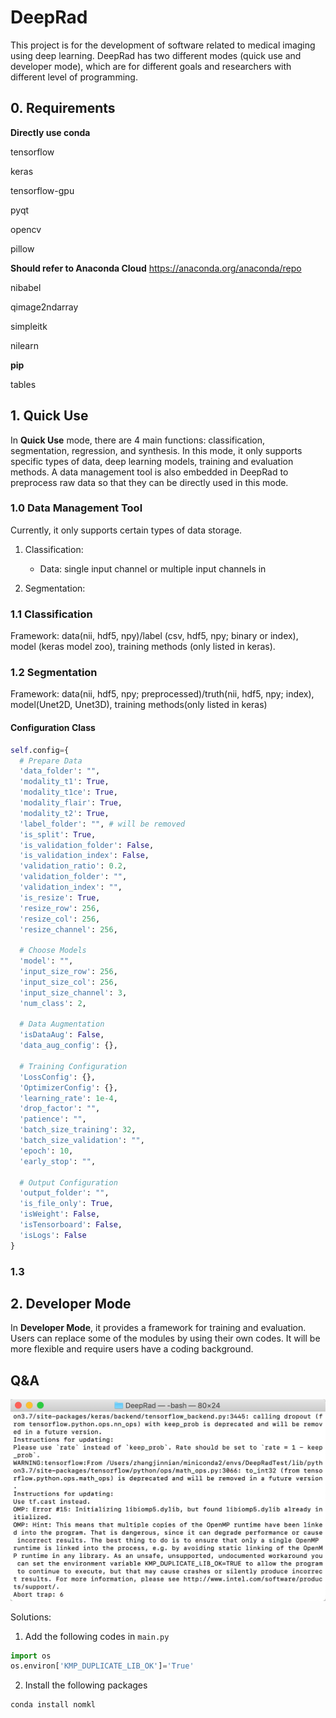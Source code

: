 # DeepRad

This project is for the development of software related to medical imaging using deep learning. DeepRad has two different modes (quick use and developer mode), which are for different goals and researchers with different level of programming.

## 0. Requirements

**Directly use conda**

tensorflow

keras

tensorflow-gpu

pyqt

opencv

pillow

**Should refer to Anaconda Cloud** https://anaconda.org/anaconda/repo

nibabel

qimage2ndarray

simpleitk

nilearn

**pip**

tables



## 1. Quick Use

In **Quick Use** mode, there are 4 main functions: classification, segmentation, regression, and synthesis. In this mode, it only supports specific types of data, deep learning models, training and evaluation methods. A data management tool is also embedded in DeepRad to preprocess raw data so that they can be directly used in this mode. 

### 1.0 Data Management Tool

Currently, it only supports certain types of data storage.

1. Classification:
   - Data: single input channel or multiple input channels in 

2. Segmentation:

### 1.1 Classification

Framework: data(nii, hdf5, npy)/label (csv, hdf5, npy; binary or index), model (keras model zoo), training methods (only listed in keras).

### 1.2 Segmentation

Framework: data(nii, hdf5, npy; preprocessed)/truth(nii, hdf5, npy; index), model(Unet2D, Unet3D), training methods(only listed in keras)

#### Configuration Class

```python
self.config={
  # Prepare Data
  'data_folder': "",
  'modality_t1': True,
  'modality_t1ce': True,
  'modality_flair': True,
  'modality_t2': True,
  'label_folder': "", # will be removed
  'is_split': True,
  'is_validation_folder': False,
  'is_validation_index': False,
  'validation_ratio': 0.2,
  'validation_folder': "",
  'validation_index': "",
  'is_resize': True,
  'resize_row': 256,
  'resize_col': 256,
  'resize_channel': 256,
  
  # Choose Models
  'model': "",
  'input_size_row': 256,
  'input_size_col': 256,
  'input_size_channel': 3,
  'num_class': 2,
  
  # Data Augmentation
  'isDataAug': False,
  'data_aug_config': {},
  
  # Training Configuration
  'LossConfig': {},
  'OptimizerConfig': {},
  'learning_rate': 1e-4,
  'drop_factor': "",
  'patience': "",
  'batch_size_training': 32,
  'batch_size_validation': "",
  'epoch': 10,
  'early_stop': "",
  
  # Output Configuration
  'output_folder': "",
  'is_file_only': True,
  'isWeight': False,
  'isTensorboard': False,
  'isLogs': False
}
```



### 1.3



## 2. Developer Mode

In **Developer Mode**, it provides a framework for training and evaluation. Users can replace some of the modules by using their own codes. It will be more flexible and require users have a coding background.

## Q&A

![image-20190512121043729](image/README/image-20190512121043729-7681043.png)

Solutions:

1. Add the following codes in `main.py`

```python
import os
os.environ['KMP_DUPLICATE_LIB_OK']='True'
```

2. Install the following packages

```
conda install nomkl
```

